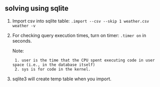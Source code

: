 ## solving using sqlite


1. Import csv into sqlite table: `.import --csv --skip 1 weather.csv weather -v`

2. For checking query execution times, turn on timer: `.timer on` in seconds. 

    Note:

        1. user is the time that the CPU spent executing code in user space (i.e., in the database itself)
        2. sys is for code in the kernel.

3. sqlite3 will create temp table when you import.
